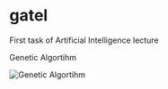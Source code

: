 # gatel
First task of Artificial Intelligence lecture

Genetic Algortihm

![Genetic Algortihm](formula.png, "Genetic Algorithm")
